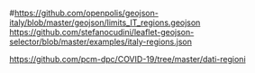 #https://github.com/openpolis/geojson-italy/blob/master/geojson/limits_IT_regions.geojson
https://github.com/stefanocudini/leaflet-geojson-selector/blob/master/examples/italy-regions.json

https://github.com/pcm-dpc/COVID-19/tree/master/dati-regioni
